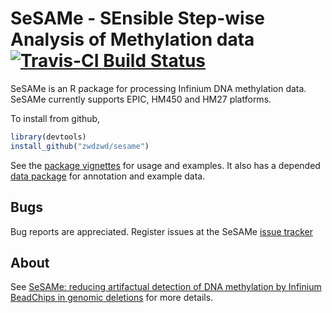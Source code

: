 # SeSAMe - SEnsible Step-wise Analysis of Methylation data [![Travis-CI Build Status](https://travis-ci.org/zwdzwd/sesame.svg?branch=master)](https://travis-ci.org/zwdzwd/sesame)
                  
SeSAMe is an R package for processing Infinium DNA methylation data. SeSAMe currently supports EPIC, HM450 and HM27 platforms.

To install from github,
```R
library(devtools)
install_github("zwdzwd/sesame")
```

See the [package vignettes](https://github.com/zwdzwd/sesame/blob/master/vignettes/sesame.Rmd) for usage and examples. It also has a depended [data package](https://github.com/zwdzwd/sesameData) for annotation and example data.

## Bugs
    
Bug reports are appreciated. Register issues at the SeSAMe [issue tracker](http://github.com/zwdzwd/sesame/issues)
    
    
## About

See [SeSAMe: reducing artifactual detection of DNA methylation by Infinium BeadChips in genomic deletions](https://doi.org/10.1093/nar/gky691) for more details.
